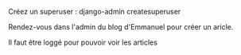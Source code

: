 Créez un superuser :
django-admin createsuperuser

Rendez-vous dans l'admin du blog d'Emmanuel pour créer un aricle.

Il faut être loggé pour pouvoir voir les articles
